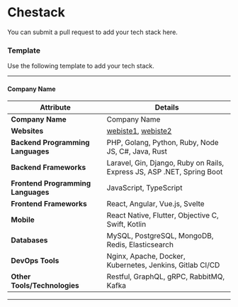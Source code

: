 # Chestack

You can submit a pull request to add your tech stack here.

### Template
Use the following template to add your tech stack.

---
#### Company Name

| **Attribute**                      | **Details**                                                                |
|------------------------------------|----------------------------------------------------------------------------|
| **Company Name**                   | Company Name                                                               |
| **Websites**                       | [webiste1](https://company.website1), [webiste2](https://company.website2) |
| **Backend Programming Languages**  | PHP, Golang, Python, Ruby, Node JS, C#, Java, Rust                         |
| **Backend Frameworks**             | Laravel, Gin, Django, Ruby on Rails, Express JS, ASP .NET, Spring Boot     |
| **Frontend Programming Languages** | JavaScript, TypeScript                                                     |
| **Frontend Frameworks**            | React, Angular, Vue.js, Svelte                                             |
| **Mobile**                         | React Native, Flutter, Objective C, Swift, Kotlin                          |
| **Databases**                      | MySQL, PostgreSQL, MongoDB, Redis, Elasticsearch                           |
| **DevOps Tools**                   | Nginx, Apache, Docker, Kubernetes, Jenkins, Gitlab CI/CD                   |
| **Other Tools/Technologies**       | Restful, GraphQL, gRPC, RabbitMQ, Kafka                                    |

---
